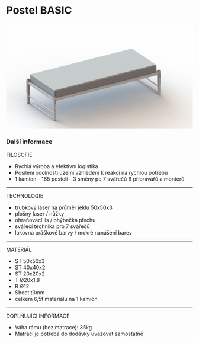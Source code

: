 # Postel BASIC

![postel - vizualizace](https://github.com/tripal-sk/postel-basic/blob/master/POSTEL%20BASIC-02.JPG "Postel BASIC - vizualizace")

### Další informace

FILOSOFIE
- Rychlá výroba a efektivní logistika
- Posílení odolnosti území vzhledem k reakci na rychlou potřebu
- 1 kamion - 165 postelí - 3 směny po 7 svářečů 6 přípravářů a montérů
-----------------------------------------------
TECHNOLOGIE
- trubkový laser na průměr jeklu 50x50x3
- plošný laser / nůžky
- ohraňovací lis / ohýbačka plechu
- svářecí technika pro 7 svářečů 
- lakovna práškové barvy / mokré nanášení barev
-----------------------------------------------
MATERIÁL
- ST 50x50x3
- ST 40x40x2
- ST 20x20x2
- T Ø20x1,8
- R Ø12
- Sheet t3mm
- celkem 6,5t materiálu na 1 kamion
-----------------------------------------------
DOPLŇUJÍCÍ INFORMACE
- Váha rámu (bez matrace): 35kg
- Matraci je potřeba do dodávky uvažovat samostatně

